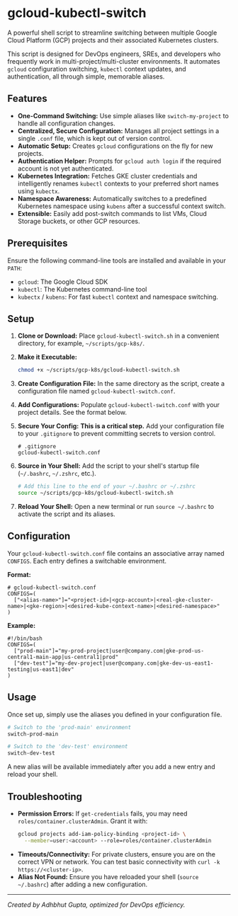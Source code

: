 # gcloud-kubectl-switch

A powerful shell script to streamline switching between multiple Google Cloud Platform (GCP) projects and their associated Kubernetes clusters.

This script is designed for DevOps engineers, SREs, and developers who frequently work in multi-project/multi-cluster environments. It automates `gcloud` configuration switching, `kubectl` context updates, and authentication, all through simple, memorable aliases.

## Features

-   **One-Command Switching:** Use simple aliases like `switch-my-project` to handle all configuration changes.
-   **Centralized, Secure Configuration:** Manages all project settings in a single `.conf` file, which is kept out of version control.
-   **Automatic Setup:** Creates `gcloud` configurations on the fly for new projects.
-   **Authentication Helper:** Prompts for `gcloud auth login` if the required account is not yet authenticated.
-   **Kubernetes Integration:** Fetches GKE cluster credentials and intelligently renames `kubectl` contexts to your preferred short names using `kubectx`.
-   **Namespace Awareness:** Automatically switches to a predefined Kubernetes namespace using `kubens` after a successful context switch.
-   **Extensible:** Easily add post-switch commands to list VMs, Cloud Storage buckets, or other GCP resources.

## Prerequisites

Ensure the following command-line tools are installed and available in your `PATH`:

-   `gcloud`: The Google Cloud SDK
-   `kubectl`: The Kubernetes command-line tool
-   `kubectx` / `kubens`: For fast `kubectl` context and namespace switching.

## Setup

1.  **Clone or Download:** Place `gcloud-kubectl-switch.sh` in a convenient directory, for example, `~/scripts/gcp-k8s/`.

2.  **Make it Executable:**
    ```bash
    chmod +x ~/scripts/gcp-k8s/gcloud-kubectl-switch.sh
    ```

3.  **Create Configuration File:** In the same directory as the script, create a configuration file named `gcloud-kubectl-switch.conf`.

4.  **Add Configurations:** Populate `gcloud-kubectl-switch.conf` with your project details. See the format below.

5.  **Secure Your Config:** **This is a critical step.** Add your configuration file to your `.gitignore` to prevent committing secrets to version control.
    ```
    # .gitignore
    gcloud-kubectl-switch.conf
    ```

6.  **Source in Your Shell:** Add the script to your shell's startup file (`~/.bashrc`, `~/.zshrc`, etc.).
    ```bash
    # Add this line to the end of your ~/.bashrc or ~/.zshrc
    source ~/scripts/gcp-k8s/gcloud-kubectl-switch.sh
    ```

7.  **Reload Your Shell:** Open a new terminal or run `source ~/.bashrc` to activate the script and its aliases.

## Configuration

Your `gcloud-kubectl-switch.conf` file contains an associative array named `CONFIGS`. Each entry defines a switchable environment.

**Format:**

```shell
# gcloud-kubectl-switch.conf
CONFIGS=(
  ["<alias-name>"]="<project-id>|<gcp-account>|<real-gke-cluster-name>|<gke-region>|<desired-kube-context-name>|<desired-namespace>"
)
```

**Example:**

```shell
#!/bin/bash
CONFIGS=(
  ["prod-main"]="my-prod-project|user@company.com|gke-prod-us-central1-main-app|us-central1|prod"
  ["dev-test"]="my-dev-project|user@company.com|gke-dev-us-east1-testing|us-east1|dev"
)
```

## Usage

Once set up, simply use the aliases you defined in your configuration file.

```bash
# Switch to the 'prod-main' environment
switch-prod-main

# Switch to the 'dev-test' environment
switch-dev-test
```

A new alias will be available immediately after you add a new entry and reload your shell.

## Troubleshooting

-   **Permission Errors:** If `get-credentials` fails, you may need `roles/container.clusterAdmin`. Grant it with:
    ```bash
    gcloud projects add-iam-policy-binding <project-id> \
      --member=user:<account> --role=roles/container.clusterAdmin
    ```
-   **Timeouts/Connectivity:** For private clusters, ensure you are on the correct VPN or network. You can test basic connectivity with `curl -k https://<cluster-ip>`.
-   **Alias Not Found:** Ensure you have reloaded your shell (`source ~/.bashrc`) after adding a new configuration.

---
*Created by Adhbhut Gupta, optimized for DevOps efficiency.*